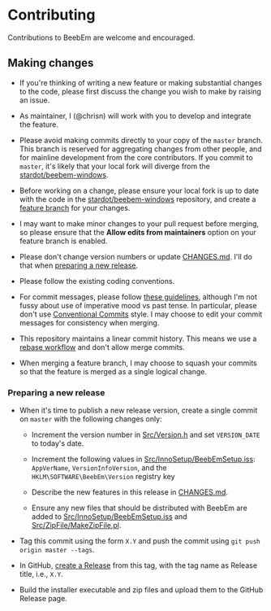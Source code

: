 # Contributing

Contributions to BeebEm are welcome and encouraged.

## Making changes

* If you're thinking of writing a new feature or making substantial changes to the code, please first discuss the change you wish to make by raising an issue.

* As maintainer, I (@chrisn) will work with you to develop and integrate the feature.

* Please avoid making commits directly to your copy of the `master` branch. This branch is reserved for aggregating changes from other people, and for mainline development from the core contributors. If you commit to `master`, it's likely that your local fork will diverge from the [stardot/beebem-windows](https://github.com/stardot/beebem-windows).

* Before working on a change, please ensure your local fork is up to date with the code in the [stardot/beebem-windows](https://github.com/stardot/beebem-windows) repository, and create a [feature branch](https://www.atlassian.com/git/tutorials/comparing-workflows/feature-branch-workflow) for your changes.

* I may want to make minor changes to your pull request before merging, so please ensure that the **Allow edits from maintainers** option on your feature branch is enabled.

* Please don't change version numbers or update [CHANGES.md](https://github.com/stardot/beebem-windows/blob/master/CHANGES.md). I'll do that when [preparing a new release](#preparing-a-new-release).

* Please follow the existing coding conventions.

* For commit messages, please follow [these guidelines](https://chris.beams.io/posts/git-commit/), although I'm not fussy about use of imperative mood vs past tense. In particular, please don't use [Conventional Commits](https://www.conventionalcommits.org/) style. I may choose to edit your commit messages for consistency when merging.

* This repository maintains a linear commit history. This means we use a [rebase workflow](https://www.atlassian.com/git/tutorials/rewriting-history/git-rebase) and don't allow merge commits.

* When merging a feature branch, I may choose to squash your commits so that the feature is merged as a single logical change.

### Preparing a new release

* When it's time to publish a new release version, create a single commit on `master` with the following changes only:

  * Increment the version number in [Src/Version.h](https://github.com/stardot/beebem-windows/blob/master/Src/Version.h) and set `VERSION_DATE` to today's date.

  * Increment the following values in [Src/InnoSetup/BeebEmSetup.iss](https://github.com/stardot/beebem-windows/blob/master/Src/InnoSetup/BeebEmSetup.iss): `AppVerName`, `VersionInfoVersion`, and the `HKLM\SOFTWARE\BeebEm\Version` registry key

  * Describe the new features in this release in [CHANGES.md](https://github.com/stardot/beebem-windows/blob/master/CHANGES.md).

  * Ensure any new files that should be distributed with BeebEm are added to [Src/InnoSetup/BeebEmSetup.iss](https://github.com/stardot/beebem-windows/blob/master/Src/InnoSetup/BeebEmSetup.iss) and [Src/ZipFile/MakeZipFile.pl](https://github.com/stardot/beebem-windows/blob/master/Src/ZipFile/MakeZipFile.pl).

* Tag this commit using the form `X.Y` and push the commit using `git push origin master --tags`.

* In GitHub, [create a Release](https://github.com/stardot/beebem-windows/releases/new) from this tag, with the tag name as Release title, i.e., `X.Y`.

* Build the installer executable and zip files and upload them to the GitHub Release page.

